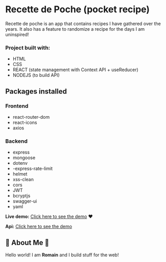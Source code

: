 # Recette de Poche (pocket recipe)

Recette de poche is an app that contains recipes I have gathered over the years. It also has a feature to randomize a recipe for the days I am uninspired!

### Project built with:

- HTML
- CSS
- REACT (state management with Context API + useReducer)
- NODEJS (to build API)

## Packages installed

### Frontend

- react-router-dom
- react-icons
- axios

### Backend

- express
- mongoose
- dotenv
- -express-rate-limit
- helmet
- xss-clean
- cors
- JWT
- bcryptjs
- swagger-ui
- yaml

**Live demo:** [Click here to see the demo](https://romainnm.github.io/recettedepoche) :heart:

**Api:** [Click here to see the demo](https://recette-de-poche.herokuapp.com/api-docs/)

## :cactus: About Me :cactus:

Hello world! I am **Romain** and I build stuff for the web!
